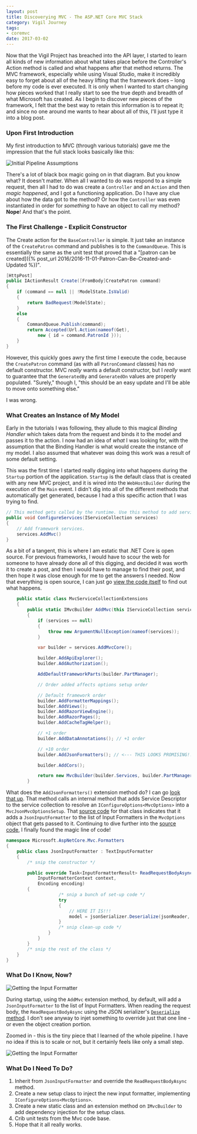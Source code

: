 ```yaml
---
layout: post
title: Discoverying MVC - The ASP.NET Core MVC Stack
category: Vigil Journey
tags:
- coremvc
date: 2017-03-02
---
```


Now that the Vigil Project has breached into the API layer, I started to learn all kinds of new information about what takes place before the Controller's Action method is called and what happens after that method returns. The MVC framework, especially while using Visual Studio, make it incredibly easy to forget about all of the heavy lifting that the framework does &ndash; long before my code is ever executed. It is only when I wanted to start changing how pieces worked that I really start to see the true depth and breadth of what Microsoft has created. As I begin to discover new pieces of the framework, I felt that the best way to retain this information is to repeat it; and since no one around me wants to hear about all of this, I'll just type it into a blog post.

### Upon First Introduction

My first introduction to MVC (through various tutorials) gave me the impression that the full stack looks basically like this:

![Initial Pipeline Assumptions](/images/mvcpipeline-initial.svg)

There's a lot of black box magic going on in that diagram. But you know what? It doesn't matter. When all I wanted to do was respond to a simple request, then all I had to do was create a `Controller` and an `Action` and then _magic happened_, and I got a functioning application. Do I have any clue about how the data got to the method? Or how the `Controller` was even instantiated in order for _something_ to have an object to call my method? __Nope__! And that's the point.

### The First Challenge - Explicit Constructor

The Create action for the `BaseController` is simple. It just take an instance of the `CreatePatron` command and publishes is to the `CommandQueue`. This is essentially the same as the unit test that proved that a "[patron can be created]({% post_url 2016/2016-11-01-Patron-Can-Be-Created-and-Updated %})".

```csharp
[HttpPost]
public IActionResult Create([FromBody]CreatePatron command)
{
    if (command == null || !ModelState.IsValid)
    {
        return BadRequest(ModelState);
    }
    else
    {
        CommandQueue.Publish(command);
        return Accepted(Url.Action(nameof(Get),
            new { id = command.PatronId }));
    }
}
```

However, this quickly goes awry the first time I execute the code, because the `CreatePatron` command (as with all `PatronCommand` classes) has no default constructor. MVC _really_ wants a default constructor, but I _really_ want to guarantee that the `GeneratedBy` and `GeneratedOn` values are properly populated. "Surely," though I, "this should be an easy update and I'll be able to move onto something else."

I was wrong.

### What Creates an Instance of My Model

Early in the tutorials I was following, they allude to this magical _Binding Handler_ which takes data from the request and binds it to the model and passes it to the action. I now had an idea of _what_ I was looking for, with the assumption that the Binding Handler is what would create the instance of my model. I also assumed that whatever was doing this work was a result of some default setting.

This was the first time I started really digging into what happens during the `Startup` portion of the application. `Startup` is the default class that is created with any new MVC project, and it is wired into the `WebHostBuilder` during the execution of the `Main` event. I didn't dig into all of the different methods that automatically get generated, because I had a this specific action that I was trying to find.

```csharp
// This method gets called by the runtime. Use this method to add services to the container.
public void ConfigureServices(IServiceCollection services)
{
    // Add framework services.
    services.AddMvc()
}
```

As a bit of a tangent, this is where I am estatic that .NET Core is open source. For previous frameworks, I would have to scour the web for someone to have already done all of this digging, and decided it was worth it to create a post, and then I would have to manage to find their post, and then hope it was close enough for me to get the answers I needed. Now that everything is open source, I can just go [view the code itself](https://github.com/aspnet/mvc) to find out what happens.

```csharp
    public static class MvcServiceCollectionExtensions
    {
        public static IMvcBuilder AddMvc(this IServiceCollection services)
        {
            if (services == null)
            {
                throw new ArgumentNullException(nameof(services));
            }

            var builder = services.AddMvcCore();

            builder.AddApiExplorer();
            builder.AddAuthorization();

            AddDefaultFrameworkParts(builder.PartManager);

            // Order added affects options setup order

            // Default framework order
            builder.AddFormatterMappings();
            builder.AddViews();
            builder.AddRazorViewEngine();
            builder.AddRazorPages();
            builder.AddCacheTagHelper();

            // +1 order
            builder.AddDataAnnotations(); // +1 order

            // +10 order
            builder.AddJsonFormatters(); // <--- THIS LOOKS PROMISING!!!

            builder.AddCors();

            return new MvcBuilder(builder.Services, builder.PartManager);
        }
```

What does the `AddJsonFormatters()` extension method do? I can go [look that up](https://github.com/aspnet/Mvc/blob/dev/src/Microsoft.AspNetCore.Mvc.Formatters.Json/DependencyInjection/MvcJsonMvcCoreBuilderExtensions.cs). That method calls an internal method that adds Service Descriptor to the service collection to resolve an `IConfigureOptions<MvcOptions>` into a `MvcJsonMvcOptionsSetup`. That [source code](https://github.com/aspnet/Mvc/blob/dev/src/Microsoft.AspNetCore.Mvc.Formatters.Json/Internal/MvcJsonMvcOptionsSetup.cs) for that class indicates that it adds a `JsonInputFormatter` to the list of Input Formatters in the `MvcOptions` object that gets passed to it. Continuing to dive further into the [source code](https://github.com/aspnet/Mvc/blob/dev/src/Microsoft.AspNetCore.Mvc.Formatters.Json/JsonInputFormatter.cs), I finally found the magic line of code!

```csharp
namespace Microsoft.AspNetCore.Mvc.Formatters
{
    public class JsonInputFormatter : TextInputFormatter
    {
        /* snip the constructor */

        public override Task<InputFormatterResult> ReadRequestBodyAsync(
            InputFormatterContext context,
            Encoding encoding)
        {
                    /* snip a bunch of set-up code */
                    try
                    {
                        // HERE IT IS!!!
                        model = jsonSerializer.Deserialize(jsonReader, type);
                    }
                    /* snip clean-up code */
                }
            }
        }
        /* snip the rest of the class */
    }
}
```

### What Do I Know, Now?

![Getting the Input Formatter](/images/mvcpipeline-chooseinputformatter.svg)

During startup, using the `AddMvc` extension method, by default, will add a `JsonInputFormatter` to the list of Input Formatters. When reading the request body, the `ReadRequestBodyAsync` using the JSON serializer's [`Deserialize` method](http://www.newtonsoft.com/json/help/html/M_Newtonsoft_Json_JsonSerializer_Deserialize_1.htm). I don't see anyway to injet something to override just that one line - or even the object creation portion.

Zoomed in - this is the tiny piece that I learned of the whole pipeline. I have no idea if this is to scale or not, but it certainly feels like only a small step.

![Getting the Input Formatter](/images/mvcpipeline-chooseinputformatter.zoom.svg)

### What Do I Need To Do?

1. Inherit from `JsonInputFormatter` and override the `ReadRequestBodyAsync` method.
1. Create a new setup class to inject the new input formatter, implementing `IConfigureOptions<MvcOptions>`.
1. Create a new static class and an extension method on `IMvcBuilder` to add dependency injection for the setup class.
1. Crib unit tests from the Mvc code base.
1. Hope that it all really works.
